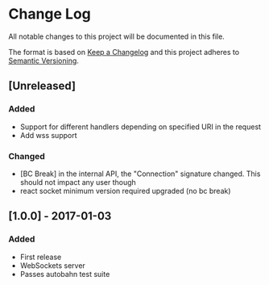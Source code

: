 # Change Log
All notable changes to this project will be documented in this file.

The format is based on [Keep a Changelog](http://keepachangelog.com/) 
and this project adheres to [Semantic Versioning](http://semver.org/).

## [Unreleased]
### Added
- Support for different handlers depending on specified URI in the request
- Add wss support

### Changed
- [BC Break] in the internal API, the "Connection" signature changed. This should not impact any user though 
- react socket minimum version required upgraded (no bc break)

## [1.0.0] - 2017-01-03
### Added
- First release
- WebSockets server
- Passes autobahn test suite
